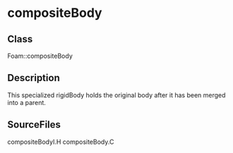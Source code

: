 # compositeBody 
## Class
Foam::compositeBody

## Description
This specialized rigidBody holds the original body after it has been merged
into a parent.

## SourceFiles
compositeBodyI.H
compositeBody.C

